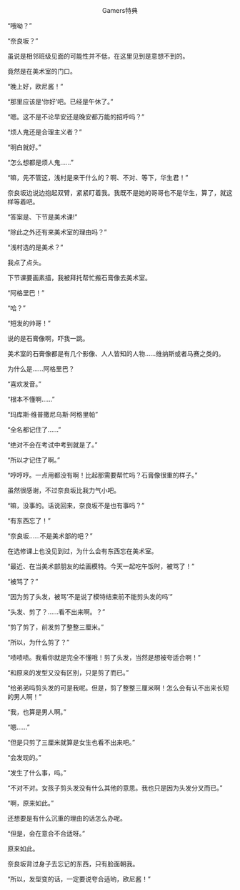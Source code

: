 <p align="center">Gamers特典</p>

“哦呦？”

“奈良坂？”

虽说是相邻班级见面的可能性并不低，在这里见到是意想不到的。

竟然是在美术室的门口。

“晚上好，欧尼酱！”

“那里应该是‘你好’吧。已经是午休了。”

“嗯。这不是不论早安还是晚安都万能的招呼吗？”

“烦人鬼还是合理主义者？”

“明白就好。”

“怎么想都是烦人鬼……”

“嘛，先不管这，浅村是来干什么的？啊、不对、等下，华生君！”

奈良坂边说边抱起双臂，紧紧盯着我。我既不是她的哥哥也不是华生，算了，就这样等着吧。

“答案是、下节是美术课!”

“除此之外还有来美术室的理由吗？”

“浅村选的是美术？”

我点了点头。

下节课要画素描，我被拜托帮忙搬石膏像去美术室。

“阿格里巴！”

“哈？”

“短发的帅哥！”

说的是石膏像啊，吓我一跳。

美术室的石膏像都是有几个影像、人人皆知的人物……维纳斯或者马赛之类的。

为什么是……阿格里巴？

“喜欢发音。”

“根本不懂啊……”

“玛库斯·维普撒尼乌斯·阿格里帕”

“全名都记住了……”

“绝对不会在考试中考到就是了。”

“所以才记住了啊。”

“哼哼哼。一点用都没有啊！比起那需要帮忙吗？石膏像很重的样子。”

虽然很感谢，不过奈良坂比我力气小吧。

“嘛，没事的。话说回来，奈良坂不是也有事吗？”

“有东西忘了！”

“奈良坂……不是美术部的吧？”

在选修课上也没见到过，为什么会有东西忘在美术室。

“最近、在当美术部朋友的绘画模特。今天一起吃午饭时，被骂了！”

“被骂了？”

“因为剪了头发，被骂‘不是说了模特结束前不能剪头发的吗’”

“头发、剪了？……看不出来啊。？”

“剪了剪了，前发剪了整整三厘米。”

“所以，为什么剪了？”

“啧啧啧。我看你就是完全不懂哦！剪了头发，当然是想被夸适合啊！”

“和原来的发型又没有区别，只是剪了而已。”

“给弟弟吗剪头发的可是我呢。但是，剪了整整三厘米啊！怎么会有认不出来长短的男人啊！”

“我，也算是男人啊。”

“嗯……”

“但是只剪了三厘米就算是女生也看不出来吧。”

“会发现的。”

“发生了什么事，吗。”

“不对不对。女孩子剪头发没有什么其他的意思。我也只是因为头发分叉而已。”

“啊，原来如此。”

还想要是有什么沉重的理由的话怎么办呢。

“但是，会在意合不合适呀。”

原来如此。

奈良坂背过身子去忘记的东西，只有脸面朝我。

“所以，发型变的话，一定要说夸合适哟，欧尼酱！”

